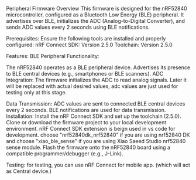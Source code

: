 
 Peripheral Firmware
Overview
This firmware is designed for the nRF52840 microcontroller, configured as a Bluetooth Low Energy (BLE) peripheral. It advertises over BLE, initializes the ADC (Analog-to-Digital Converter), and sends ADC values every 2 seconds using BLE notifications.

Prerequisites:
Ensure the following tools are installed and properly configured:
nRF Connect SDK: Version 2.5.0
Toolchain: Version 2.5.0

Features:
BLE Peripheral Functionality:

The nRF52840 operates as a BLE peripheral device.
Advertises its presence to BLE central devices (e.g., smartphones or BLE scanners).
ADC Integration:
The firmware initializes the ADC to read analog signals. Later it will be replaced with actual desired values, adc values are just used for testing only at this stage.

Data Transmission:
ADC values are sent to connected BLE central devices every 2 seconds.
BLE notifications are used for data transmission.
Installation:
Install the nRF Connect SDK and set up the toolchain (2.5.0).
Clone or download the firmware project to your local development environment.
nRF Connect SDK extension is beign used in vs code for development.
choose "nrf52840dk_nrf52840" if you are using nrf52840 DK
and choose "xiao_ble_sense" if you are using Xiao Saeed Studio nrf52840 sense module.
Flash the firmware onto the nRF52840 board using a compatible programmer/debugger (e.g., J-Link).

Testing:
for testing, you can use nRF Connect for mobile app. (which will act as Central device.)

